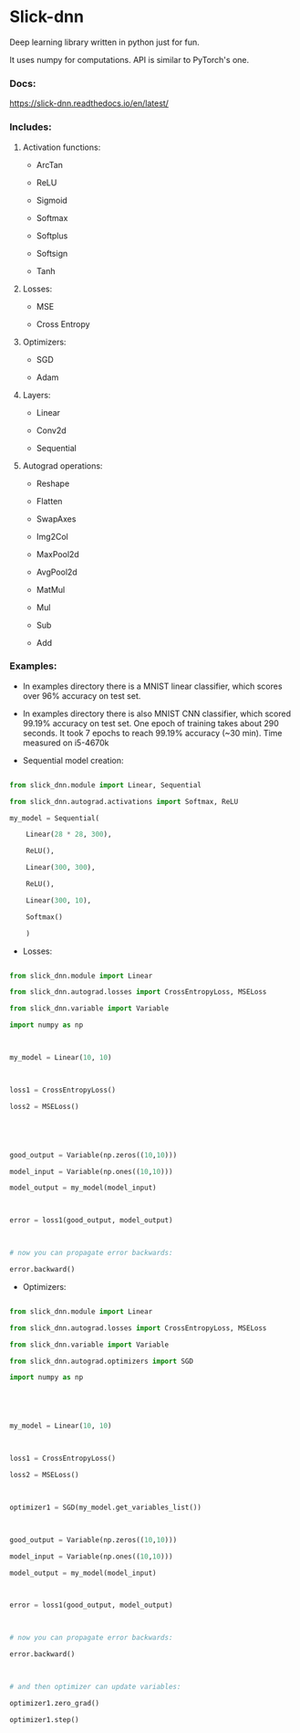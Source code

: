 # Slick-dnn

Deep learning library written in python just for fun. 

It uses numpy for computations. API is similar to PyTorch's one.

### Docs:

https://slick-dnn.readthedocs.io/en/latest/

### Includes:

1. Activation functions:
    * ArcTan
    * ReLU
    * Sigmoid
    * Softmax
    * Softplus
    * Softsign
    * Tanh
    
2. Losses:
    * MSE
    * Cross Entropy

3. Optimizers:
    * SGD
    * Adam

4. Layers:
    * Linear
    * Conv2d
    * Sequential
    
5. Autograd operations:
    * Reshape
    * Flatten
    * SwapAxes
    * Img2Col
    * MaxPool2d
    * AvgPool2d
    * MatMul
    * Mul
    * Sub
    * Add

### Examples:

* In examples directory there is a MNIST linear classifier, which scores over 96% accuracy on test set.

* In examples directory there is also MNIST CNN classifier, which scored 99.19% accuracy on test set. One epoch of training takes about 290 seconds. It took 7 epochs to reach 99.19% accuracy (~30 min). Time measured on i5-4670k

* Sequential model creation:
```python
from slick_dnn.module import Linear, Sequential
from slick_dnn.autograd.activations import Softmax, ReLU
my_model = Sequential(
    Linear(28 * 28, 300),
    ReLU(),
    Linear(300, 300),
    ReLU(),
    Linear(300, 10),
    Softmax()
    )
```
* Losses:
```python
from slick_dnn.module import Linear
from slick_dnn.autograd.losses import CrossEntropyLoss, MSELoss
from slick_dnn.variable import Variable
import numpy as np

my_model = Linear(10, 10)

loss1 = CrossEntropyLoss()
loss2 = MSELoss()


good_output = Variable(np.zeros((10,10)))
model_input = Variable(np.ones((10,10)))
model_output = my_model(model_input)

error = loss1(good_output, model_output)

# now you can propagate error backwards:
error.backward()
```

* Optimizers:

```python
from slick_dnn.module import Linear
from slick_dnn.autograd.losses import CrossEntropyLoss, MSELoss
from slick_dnn.variable import Variable
from slick_dnn.autograd.optimizers import SGD
import numpy as np


my_model = Linear(10, 10)

loss1 = CrossEntropyLoss()
loss2 = MSELoss()

optimizer1 = SGD(my_model.get_variables_list())

good_output = Variable(np.zeros((10,10)))
model_input = Variable(np.ones((10,10)))
model_output = my_model(model_input)

error = loss1(good_output, model_output)

# now you can propagate error backwards:
error.backward()

# and then optimizer can update variables:
optimizer1.zero_grad()
optimizer1.step()

```

